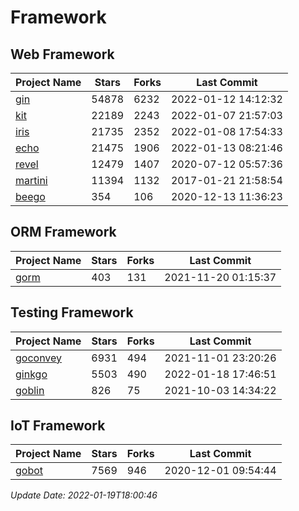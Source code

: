 # Framework

## Web Framework
| Project Name | Stars | Forks | Last Commit |
| ------------ | ----- | ----- | ----------- |
| [gin](https://github.com/gin-gonic/gin) | 54878 | 6232 | 2022-01-12 14:12:32 |
| [kit](https://github.com/go-kit/kit) | 22189 | 2243 | 2022-01-07 21:57:03 |
| [iris](https://github.com/kataras/iris) | 21735 | 2352 | 2022-01-08 17:54:33 |
| [echo](https://github.com/labstack/echo) | 21475 | 1906 | 2022-01-13 08:21:46 |
| [revel](https://github.com/revel/revel) | 12479 | 1407 | 2020-07-12 05:57:36 |
| [martini](https://github.com/go-martini/martini) | 11394 | 1132 | 2017-01-21 21:58:54 |
| [beego](https://github.com/astaxie/beego) | 354 | 106 | 2020-12-13 11:36:23 |

## ORM Framework
| Project Name | Stars | Forks | Last Commit |
| ------------ | ----- | ----- | ----------- |
| [gorm](https://github.com/jinzhu/gorm) | 403 | 131 | 2021-11-20 01:15:37 |

## Testing Framework
| Project Name | Stars | Forks | Last Commit |
| ------------ | ----- | ----- | ----------- |
| [goconvey](https://github.com/smartystreets/goconvey) | 6931 | 494 | 2021-11-01 23:20:26 |
| [ginkgo](https://github.com/onsi/ginkgo) | 5503 | 490 | 2022-01-18 17:46:51 |
| [goblin](https://github.com/franela/goblin) | 826 | 75 | 2021-10-03 14:34:22 |

## IoT Framework
| Project Name | Stars | Forks | Last Commit |
| ------------ | ----- | ----- | ----------- |
| [gobot](https://github.com/hybridgroup/gobot) | 7569 | 946 | 2020-12-01 09:54:44 |

*Update Date: 2022-01-19T18:00:46*